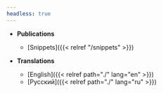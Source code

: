 ```yaml
---
headless: true
---
```


- **Publications**

  - [Snippets]({{< relref "/snippets" >}})

- **Translations**
  - [English]({{< relref path="./" lang="en" >}})
  - [Русский]({{< relref path="./" lang="ru" >}})
